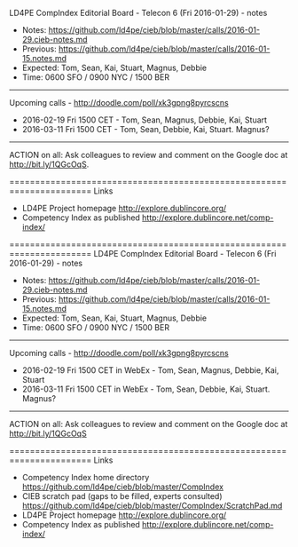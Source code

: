 LD4PE CompIndex Editorial Board - Telecon 6 (Fri 2016-01-29) - notes

* Notes:    https://github.com/ld4pe/cieb/blob/master/calls/2016-01-29.cieb-notes.md
* Previous: https://github.com/ld4pe/cieb/blob/master/calls/2016-01-15.notes.md
* Expected: Tom, Sean, Kai, Stuart, Magnus, Debbie
* Time:     0600 SFO / 0900 NYC / 1500 BER

----------------------------------------------------------------------
Upcoming calls - http://doodle.com/poll/xk3gpng8pyrcscns

  * 2016-02-19 Fri 1500 CET - Tom, Sean, Magnus, Debbie, Kai, Stuart
  * 2016-03-11 Fri 1500 CET - Tom, Sean, Debbie, Kai, Stuart. Magnus?

----------------------------------------------------------------------
ACTION on all: Ask colleagues to review and comment on the Google doc
at http://bit.ly/1QGcOqS.

======================================================================
Links

-  LD4PE Project homepage
   http://explore.dublincore.org/
-  Competency Index as published 
   http://explore.dublincore.net/comp-index/

======================================================================
LD4PE CompIndex Editorial Board - Telecon 6 (Fri 2016-01-29) - notes

* Notes:    https://github.com/ld4pe/cieb/blob/master/calls/2016-01-29.cieb-notes.md
* Previous: https://github.com/ld4pe/cieb/blob/master/calls/2016-01-15.notes.md
* Expected: Tom, Sean, Kai, Stuart, Magnus, Debbie
* Time:     0600 SFO / 0900 NYC / 1500 BER

----------------------------------------------------------------------
Upcoming calls - http://doodle.com/poll/xk3gpng8pyrcscns

  * 2016-02-19 Fri 1500 CET in WebEx - Tom, Sean, Magnus, Debbie, Kai, Stuart
  * 2016-03-11 Fri 1500 CET in WebEx - Tom, Sean, Debbie, Kai, Stuart. Magnus?

----------------------------------------------------------------------
ACTION on all: Ask colleagues to review and comment on the Google doc
at http://bit.ly/1QGcOqS

======================================================================
Links

-  Competency Index home directory
   https://github.com/ld4pe/cieb/blob/master/CompIndex
-  CIEB scratch pad (gaps to be filled, experts consulted)
   https://github.com/ld4pe/cieb/blob/master/CompIndex/ScratchPad.md
-  LD4PE Project homepage
   http://explore.dublincore.org/
-  Competency Index as published 
   http://explore.dublincore.net/comp-index/

